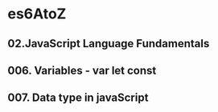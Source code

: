 # es6AtoZ
## 02.JavaScript Language Fundamentals
## 006. Variables - var let const 
## 007. Data type in javaScript 
